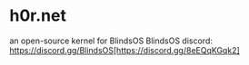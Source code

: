 # h0r.net
an open-source kernel for BlindsOS
BlindsOS discord: https://discord.gg/BlindsOS[https://discord.gg/8eEQqKGqk2]
